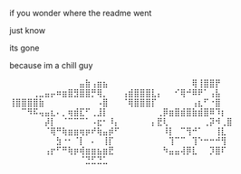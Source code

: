 if you wonder where the readme went

just know

its gone

because im a chill guy

⠀⠀⠀⠀⠀⠀⠀⠀⠀⠀⠀⠀⣤⣷⢠⣶⣦⠀⠀
⠀⠀⠀⠀⠀⠀⠀⠀⠀⠀⠀⠀⢿⢸⣿⣿⡟⠀⠀
⠀⠀⠀⠀⢀⣀⣤⡤⠶⣶⣿⣻⣿⣿⡛⢿⡀⠀⠀
⢠⣾⣿⣿⣿⣇⡄⠀⠀⠊⢿⠚⠿⠟⠁⢠⣧⠀⠀
⢸⣿⣿⣿⣿⣷⠀⠀⠀⠀⠀⠀⠀⠀⠀⠠⣿⠀⠀
⠈⢿⣿⣿⣿⡏⠀⠀⠀⠀⠀⠀⢠⣆⠋⠐⣿⠀⠀
⠀⠀⠉⠻⠯⢤⣤⣆⠄⡀⢶⣾⣏⠋⢀⣸⡇⠀⠀
⠀⠀⠀⠀⠀⠀⢀⡿⣶⣿⣾⣿⣷⣾⣿⠿⠹⡆⠀
⠀⠀⠀⠀⠀⠀⡼⡇⠀⠈⠉⠉⠉⠁⠠⣖⠂⠸⡄
⠀⠀⠀⠀⠀⡄⣟⢇⠀⠀⠀⠀⠀⠀⢀⡽⠺⢀⣿
⠀⠀⠀⠀⠀⠀⠈⢿⠛⢷⣶⣶⢶⡶⠞⢷⣤⡾⠋
⠀⠀⠀⠀⠀⠀⠀⠸⡇⠀⠉⢻⠚⠁⠀⠀⢸⣇⠀
⠀⠀⠀⠀⠀⠀⠀⠀⣳⠐⠂⠈⡇⠀⠄⠀⢸⡏⠀
⠀⠀⠀⠀⠀⠀⠀⠀⢹⠉⠉⠀⢹⠑⠒⠒⠚⢻⠀
⠀⠀⠀⠀⠀⠀⢠⡖⠋⠛⢷⡶⢾⣶⣶⣦⣶⣟⠀
⠀⠀⠀⠀⠀⠀⠀⠳⣤⣤⢼⡿⣇⠀⠀⡹⣿⠏⠀
⠀⠀⠀⠀⠀⠀⠀⠀⠀⠀⠀⠀⠈⣙⣋⣙⣁⠀⠀
